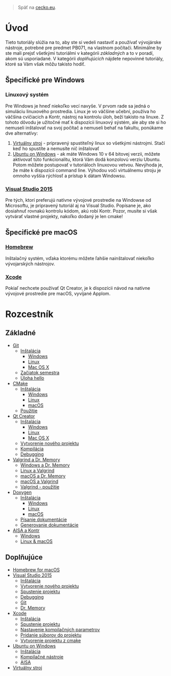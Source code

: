 > Späť na [cecko.eu](www.cecko.eu).

# Úvod

Tieto tutoriály slúžia na to, aby ste si vedeli nastaviť a používať vývojárske nástroje, potrebné pre predmet PB071, na vlastnom počítači. Minimálne by ste mali prejsť všetkými tutoriálmi v kategórii *základných* a to v poradí, akom sú usporiadané. V kategórii *doplňujúcich* nájdete nepovinné tutoriály, ktoré sa Vám však môžu takisto hodiť.

## Špecifické pre Windows

### Linuxový systém

Pre Windows je hneď niekoľko vecí navyše. V prvom rade sa jedná o simuláciu linuxového prostredia. Linux je vo väčšine učební, používa ho väčšina cvičiacich a Kontr, nástroj na kontrolu úloh, beží takisto na linuxe. Z tohoto dôvodu je užitočné mať k dispozícii linuxový sýstém, ale aby ste si ho nemuseli inštalovať na svoj počítač a nemuseli behať na fakultu, ponúkame dve alternatívy:

1. [Virtuálny stroj](/virtual-machine/README.md) - pripravený spustiteľný linux so všetkými nástrojmi. Stačí keď ho spustíte a nemusíte nič inštalovať
2. [Ubuntu on Windows](/ubuntu-on-windows/README.md) - ak máte Windows 10 v 64 bitovej verzii, môžete aktivovať túto funkcionalitu, ktorá Vám dodá konzolovú verziu Ubuntu. Potom môžete postupovať v tutoriáloch linuxovou vetvou. Nevýhoda je, že máte k dispozícii command line. Výhodou voči virtuálnemu stroju je omnoho vyššia rýchlosť a prístup k dátam Windowsu.

### [Visual Studio 2015](../visual-studio-2015/README.md)

Pre tých, ktorí preferujú natívne vývojové prostredie na Windowse od Microsoftu, je pripravený tutoriál aj na Visual Studio. Popísane je, ako dosiahnuť rovnakú kontrolu kódom, akú robí Kontr. Pozor, musíte si však vytvárať vlastné projekty, nakoľko dodaný je len cmake!

## Špecifické pre macOS

### [Homebrew](/qt-creator/homebrew-osx.md)

Inštalačný systém, vďaka ktorému môžete ľahšie nainštalovať niekoľko vývojarských nástrojov.

### [Xcode](/xcode/README.md)

Pokiaľ nechcete používať Qt Creator, je k dispozícii návod na natívne vývojové prostredie pre macOS, vyvíjané Applom.

# Rozcestník

## Základné

* [Git](git/README.md)
  * [Inštalácia](git/installation.md)
    * [Windows](git/installation-windows.md)
    * [Linux](git/installation-linux.md)
    * [Mac OS X](git/installation-macosx.md)
  * [Začiatok semestra](git/beginning-of-semester.md)
  * [Úloha hello](git/hello.md)
* [CMake](cmake/README.md)
  * [Inštalácia](cmake/installation.md)
    * [Windows](cmake/installation-windows.md)
    * [Linux](cmake/installation-linux.md)
    * [macOS](cmake/installation-macos.md)
  * [Použitie](cmake/use.md)
* [Qt Creator](qt-creator/README.md)
  * [Inštalácia](qt-creator/installation.md)
    * [Windows](qt-creator/installation-windows.md)
    * [Linux](qt-creator/installation-linux.md)
    * [Mac OS X](qt-creator/installation-macosx.md)
  * [Vytvorenie nového projektu](qt-creator/create.md)
  * [Kompilácia](qt-creator/compilation.md)
  * [Debugging](qt-creator/debug.md)
* [Valgrind a Dr. Memory](memory-leaks/README.md)
  * [Windows a Dr. Memory](memory-leaks/windows_drmemory.md)
  * [Linux a Valgrind](memory-leaks/linux_valgrind.md)
  * [macOS a Dr. Memory](memory-leaks/macos_drmemory.md)
  * [macOS a Valgrind](memory-leaks/mac-osx-valgrind.md)
  * [Valgrind - použitie](memory-leaks/valgrind-pouzitie.md)
* [Doxygen](doxygen/README.md)
  * [Inštalácia](doxygen/installation.md)
    * [Windows](doxygen/installation-windows.md)
    * [Linux](doxygen/installation-linux.md)
    * [macOS](doxygen/installation-mac.md)
  * [Písanie dokumentácie](doxygen/document.md)
  * [Generovanie dokumentácie](doxygen/generate.md)
* [AISA a Kontr](ssh/README.md)
  * [Windows](ssh/windows.md)
  * [Linux & macOS](ssh/linux.md)

## Doplňujúce

* [Homebrew for macOS](qt-creator/homebrew-osx.md)
* [Visual Studio 2015](visual-studio-2015/README.md)
  * [Inštalácia](visual-studio-2015/installation.md)
  * [Vytvorenie nového projektu](visual-studio-2015/create.md)
  * [Spustenie projektu](visual-studio-2015/run.md)
  * [Debugging](visual-studio-2015/debugging.md)
  * [Git](visual-studio-2015/git.md)
  * [Dr. Memory](visual-studio-2015/dr.-memory.md)
* [Xcode](xcode/README.md)
  * [Inštalácia](xcode/installation.md)
  * [Spustenie projektu](xcode/run.md)
  * [Nastavenie kompilačných parametrov](xcode/compilation.md)
  * [Pridanie súborov do projektu](xcode/create.md)
  * [Vytvorenie projektu z cmake](xcode/vytvorenie-projektu-z-cmake.md)
* [Ubuntu on Windows](ubuntu-on-windows/README.md)
  * [Inštalácia](ubuntu-on-windows/installation.md)
  * [Kompilačné nástroje](ubuntu-on-windows/kompilacne-nastroje.md)
  * [AISA](ubuntu-on-windows/aisa.md)
* [Virtuálny stroj](virtual-machine/README.md)

